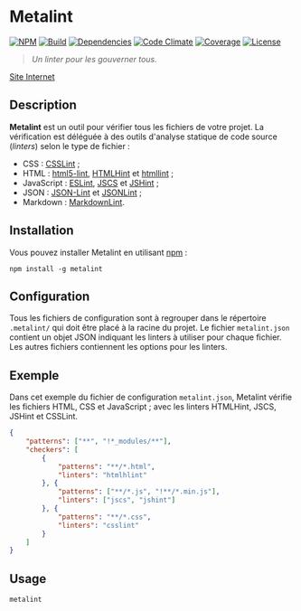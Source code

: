 # Metalint

[![NPM][img-npm]][link-npm]
[![Build][img-build]][link-build]
[![Dependencies][img-dependencies]][link-dependencies]
[![Code Climate][img-codeclimate]][link-codeclimate]
[![Coverage][img-coverage]][link-coverage]
[![License][img-license]][link-license]

> *Un linter pour les gouverner tous.*

[Site Internet](//regseb.github.io/metalint/)

## Description

**Metalint** est un outil pour vérifier tous les fichiers de votre projet. La
vérification est déléguée à des outils d'analyse statique de code source
(*linters*) selon le type de fichier :

- CSS : [CSSLint](//github.com/CSSLint/csslint) ;
- HTML : [html5-lint](//github.com/mozilla/html5-lint),
  [HTMLHint](//github.com/yaniswang/HTMLHint) et
  [htmllint](//github.com/htmllint/htmllint) ;
- JavaScript : [ESLint](//github.com/eslint/eslint),
  [JSCS](//github.com/jscs-dev/node-jscs) et
  [JSHint](//github.com/jshint/jshint) ;
- JSON : [JSON-Lint](//github.com/codenothing/jsonlint) et
  [JSONLint](//github.com/zaach/jsonlint) ;
- Markdown : [MarkdownLint](//github.com/DavidAnson/markdownlint).

## Installation

Vous pouvez installer Metalint en utilisant
[npm](//www.npmjs.com/package/metalint) :

```shell
npm install -g metalint
```

## Configuration

Tous les fichiers de configuration sont à regrouper dans le répertoire
`.metalint/` qui doit être placé à la racine du projet. Le fichier
`metalint.json` contient un objet JSON indiquant les linters à utiliser pour
chaque fichier. Les autres fichiers contiennent les options pour les linters.

## Exemple

Dans cet exemple du fichier de configuration `metalint.json`, Metalint vérifie
les fichiers HTML, CSS et JavaScript ; avec les linters HTMLHint, JSCS, JSHint
et CSSLint.

```JSON
{
    "patterns": ["**", "!*_modules/**"],
    "checkers": [
        {
            "patterns": "**/*.html",
            "linters": "htmlhlint"
        }, {
            "patterns": ["**/*.js", "!**/*.min.js"],
            "linters": ["jscs", "jshint"]
        }, {
            "patterns": "**/*.css",
            "linters": "csslint"
        }
    ]
}
```

## Usage

```shell
metalint
```

[img-npm]:https://img.shields.io/npm/v/metalint.svg
[img-build]:https://img.shields.io/travis/regseb/metalint.svg
[img-dependencies]:https://img.shields.io/david/regseb/metalint.svg
[img-codeclimate]:https://img.shields.io/codeclimate/github/regseb/metalint.svg
[img-coverage]:https://img.shields.io/coveralls/regseb/metalint.svg
[img-license]:https://img.shields.io/badge/license-EUPL-blue.svg

[link-npm]://npmjs.com/package/metalint "Node Packaged Modules"
[link-build]://travis-ci.org/regseb/metalint
[link-dependencies]://david-dm.org/regseb/metalint
[link-codeclimate]://codeclimate.com/github/regseb/metalint
[link-coverage]://coveralls.io/github/regseb/metalint
[link-license]://joinup.ec.europa.eu/software/page/eupl/licence-eupl
               "Licence Publique de l’Union européenne"
